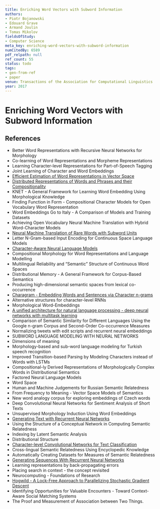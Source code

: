 ```yaml
---
title: Enriching Word Vectors with Subword Information
authors:
- Piotr Bojanowski
- Edouard Grave
- Armand Joulin
- Tomas Mikolov
fieldsOfStudy:
- Computer Science
meta_key: enriching-word-vectors-with-subword-information
numCitedBy: 6589
pdf_relpath: null
ref_count: 55
status: todo
tags:
- gen-from-ref
- paper
venue: Transactions of the Association for Computational Linguistics
year: 2017
---
```


# Enriching Word Vectors with Subword Information

## References

- Better Word Representations with Recursive Neural Networks for Morphology
- Co-learning of Word Representations and Morpheme Representations
- Learning Character-level Representations for Part-of-Speech Tagging
- Joint Learning of Character and Word Embeddings
- [Efficient Estimation of Word Representations in Vector Space](./efficient-estimation-of-word-representations-in-vector-space.md)
- [Distributed Representations of Words and Phrases and their Compositionality](./distributed-representations-of-words-and-phrases-and-their-compositionality.md)
- KNET - A General Framework for Learning Word Embedding Using Morphological Knowledge
- Finding Function in Form - Compositional Character Models for Open Vocabulary Word Representation
- Word Embeddings Go to Italy - A Comparison of Models and Training Datasets
- Achieving Open Vocabulary Neural Machine Translation with Hybrid Word-Character Models
- [Neural Machine Translation of Rare Words with Subword Units](./neural-machine-translation-of-rare-words-with-subword-units.md)
- Letter N-Gram-based Input Encoding for Continuous Space Language Models
- [Character-Aware Neural Language Models](./character-aware-neural-language-models.md)
- Compositional Morphology for Word Representations and Language Modelling
- Multilingual Reliability and “Semantic” Structure of Continuous Word Spaces
- Distributional Memory - A General Framework for Corpus-Based Semantics
- Producing high-dimensional semantic spaces from lexical co-occurrence
- [Charagram - Embedding Words and Sentences via Character n-grams](./charagram-embedding-words-and-sentences-via-character-n-grams.md)
- Alternative structures for character-level RNNs
- Morphological Word-Embeddings
- [A unified architecture for natural language processing - deep neural networks with multitask learning](./a-unified-architecture-for-natural-language-processing-deep-neural-networks-with-multitask-learning.md)
- Comparison of Semantic Similarity for Different Languages Using the Google n-gram Corpus and Second-Order Co-occurrence Measures
- Normalizing tweets with edit scripts and recurrent neural embeddings
- SUBWORD LANGUAGE MODELING WITH NEURAL NETWORKS
- Dimensions of meaning
- Morphology-based and sub-word language modeling for Turkish speech recognition
- Improved Transition-based Parsing by Modeling Characters instead of Words with LSTMs
- Compositional-ly Derived Representations of Morphologically Complex Words in Distributional Semantics
- Factored Neural Language Models
- Word Space
- Human and Machine Judgements for Russian Semantic Relatedness
- From Frequency to Meaning - Vector Space Models of Semantics
- New word analogy corpus for exploring embeddings of Czech words
- Deep Convolutional Neural Networks for Sentiment Analysis of Short Texts
- Unsupervised Morphology Induction Using Word Embeddings
- [Generating Text with Recurrent Neural Networks](./generating-text-with-recurrent-neural-networks.md)
- Using the Structure of a Conceptual Network in Computing Semantic Relatedness
- Indexing by Latent Semantic Analysis
- Distributional Structure
- [Character-level Convolutional Networks for Text Classification](./character-level-convolutional-networks-for-text-classification.md)
- Cross-lingual Semantic Relatedness Using Encyclopedic Knowledge
- Automatically Creating Datasets for Measures of Semantic Relatedness
- [Generating Sequences With Recurrent Neural Networks](./generating-sequences-with-recurrent-neural-networks.md)
- Learning representations by back-propagating errors
- Placing search in context - the concept revisited
- Neurocomputing - Foundations of Research
- [Hogwild - A Lock-Free Approach to Parallelizing Stochastic Gradient Descent](./hogwild-a-lock-free-approach-to-parallelizing-stochastic-gradient-descent.md)
- Identifying Opportunities for Valuable Encounters - Toward Context-Aware Social Matching Systems
- The Proof and Measurement of Association between Two Things.
